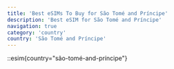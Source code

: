 ```yaml
---
title: 'Best eSIMs To Buy for São Tomé and Príncipe'
description: 'Best eSIM for São Tomé and Príncipe'
navigation: true
category: 'country'
country: 'São Tomé and Príncipe'
---
```


::esim{country="são-tomé-and-príncipe"}
